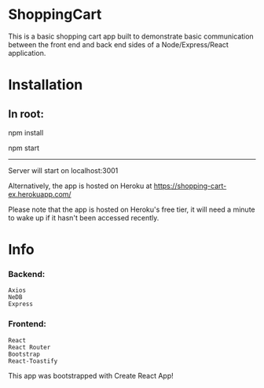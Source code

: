 # ShoppingCart
This is a basic shopping cart app built to demonstrate basic communication between the front end and back end sides of a Node/Express/React application.

# Installation

In root:
-----------

npm install

npm start

----------
Server will start on localhost:3001

Alternatively, the app is hosted on Heroku at https://shopping-cart-ex.herokuapp.com/

Please note that the app is hosted on Heroku's free tier, it will need a minute to wake up if it hasn't been accessed recently.

# Info

### Backend:
    Axios
    NeDB
    Express

### Frontend:
    React
    React Router
    Bootstrap
    React-Toastify

This app was bootstrapped with Create React App!
